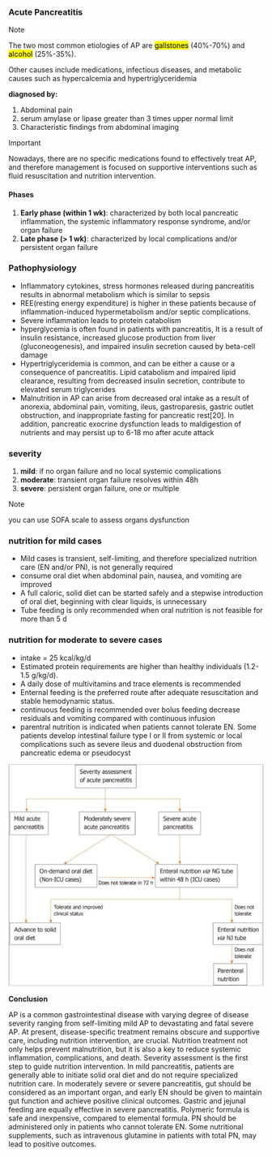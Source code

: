 ### Acute Pancreatitis

> [!NOTE]
> The two most common etiologies of AP are <mark>gallstones</mark> (40%-70%) and <mark>alcohol</mark> (25%-35%).

Other causes include medications, infectious diseases, and metabolic causes such as hypercalcemia and hypertriglyceridemia

**diagnosed by:**

1. Abdominal pain
2. serum amylase or lipase greater than 3 times upper normal limit
3. Characteristic findings from abdominal imaging

> [!IMPORTANT]
> Nowadays, there are no specific medications found to effectively treat AP, and therefore management is focused on supportive interventions such as fluid resuscitation and nutrition intervention.

#### **Phases**

1. **Early phase (within 1 wk)**:
    characterized by both local pancreatic inflammation, the systemic inflammatory response syndrome, and/or organ failure
2. **Late phase (> 1 wk)**:
    characterized by local complications and/or persistent organ failure

### Pathophysiology

- Inflammatory cytokines, stress hormones released during pancreatitis results in abnormal metabolism which is similar to sepsis
- REE(resting energy expenditure) is higher in these patients because of inflammation-induced hypermetabolism and/or septic complications.
- Severe inflammation leads to protein catabolism
- hyperglycemia is often found in patients with pancreatitis, It is a result of insulin resistance, increased glucose production from liver (gluconeogenesis), and impaired insulin secretion caused by beta-cell damage
- Hypertriglyceridemia is common, and can be either a cause or a consequence of pancreatitis. Lipid catabolism and impaired lipid clearance, resulting from decreased insulin secretion, contribute to elevated serum triglycerides
- Malnutrition in AP can arise from decreased oral intake as a result of anorexia, abdominal pain, vomiting, ileus, gastroparesis, gastric outlet obstruction, and inappropriate fasting for pancreatic rest[20]. In addition, pancreatic exocrine dysfunction leads to maldigestion of nutrients and may persist up to 6-18 mo after acute attack

### severity

1. **mild**: if no organ failure and no local systemic complications
2. **moderate**: transient organ failure resolves within 48h
3. **severe**: persistent organ failure, one or multiple

> [!NOTE]
> you can use SOFA scale to assess organs dysfunction

### nutrition for mild cases
- Mild cases is transient, self-limiting, and therefore specialized nutrition care (EN and/or PN), is not generally required
- consume oral diet when abdominal pain, nausea, and vomiting are improved
- A full caloric, solid diet can be started safely and a stepwise introduction of oral diet, beginning with clear liquids, is unnecessary
- Tube feeding is only recommended when oral nutrition is not feasible for more than 5 d

### nutrition for moderate to severe cases
- intake = 25 kcal/kg/d
- Estimated protein requirements are higher than healthy individuals (1.2-1.5 g/kg/d). 
- A daily dose of multivitamins and trace elements is recommended 
- Enternal feeding is the preferred route after adequate resuscitation and stable hemodynamic status.
- continuous feeding is recommended over bolus feeding decrease residuals and vomiting compared with continuous infusion
- parentral nutrition is indicated when patients cannot tolerate EN. Some patients develop intestinal failure type I or II from systemic or local complications such as severe ileus and duodenal obstruction from pancreatic edema or pseudocyst

![photo](./map.png)

**Conclusion**

AP is a common gastrointestinal disease with varying degree of disease severity ranging from self-limiting mild AP to devastating and fatal severe AP. At present, disease-specific treatment remains obscure and supportive care, including nutrition intervention, are crucial. Nutrition treatment not only helps prevent malnutrition, but it is also a key to reduce systemic inflammation, complications, and death. Severity assessment is the first step to guide nutrition intervention. In mild pancreatitis, patients are generally able to initiate solid oral diet and do not require specialized nutrition care. In moderately severe or severe pancreatitis, gut should be considered as an important organ, and early EN should be given to maintain gut function and achieve positive clinical outcomes. Gastric and jejunal feeding are equally effective in severe pancreatitis. Polymeric formula is safe and inexpensive, compared to elemental formula. PN should be administered only in patients who cannot tolerate EN. Some nutritional supplements, such as intravenous glutamine in patients with total PN, may lead to positive outcomes.